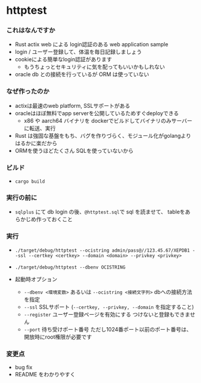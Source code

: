 # httptest

### これはなんですか

- Rust actix web による login認証のある web application sample
- login / ユーザー登録して、体温を毎日記録しましょう
- cookieによる簡単なlogin認証があります
    - もうちょっとセキュリティに気を配ってもいいかもしれない
- oracle db との接続を行っているが ORM は使っていない

### なぜ作ったのか

- actixは最速のweb platform, SSLサポートがある
- oracleはほぼ無料でapp serverを公開しているためすぐdeployできる
  - x86 や aarch64 バイナリを dockerでビルドしてバイナリのみサーバーに転送、実行
- Rust は強固な基盤をもち、バグを作りづらく、モジュール化がgolangよりはるかに楽だから
- ORMを使うほどたくさん SQLを使っていないから

### ビルド

- `cargo build`

### 実行の前に

- `sqlplus` にて db login の後、`@httptest.sql`で sql を読ませて、 tableをあらかじめ作っておくこと

### 実行

- `./target/debug/httptest --ocistring admin/pass@//123.45.67/XEPDB1 --ssl --certkey <certkey> --domain <domain> --privkey <privkey>`
- `./target/debug/httptest --dbenv OCISTRING`

- 起動時オプション
  - `--dbenv <環境変数>` あるいは `--ocistring <接続文字列>` dbへの接続方法を指定
  - `--ssl`  SSLサポート (`--certkey, --privkey, --domain` を指定すること)
  - `--register` ユーザー登録ページを有効にする つけないと登録もできません
  - `--port` 待ち受けポート番号 ただし1024番ポート以前のポート番号は、開放時にroot権限が必要です

### 変更点

- bug fix
- README をわかりやすく
